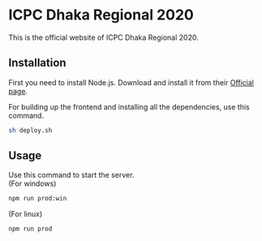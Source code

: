 # ICPC Dhaka Regional 2020
This is the official website of ICPC Dhaka Regional 2020.
## Installation
First you need to install Node.js. Download and install it from their [Official page](https://nodejs.org/en/).

For building up the frontend and installing all the dependencies, use this command.

```bash
sh deploy.sh
```

## Usage

Use this command to start the server. <br>
(For windows) 
```bash
npm run prod:win
```

(For linux)
```bash
npm run prod
```